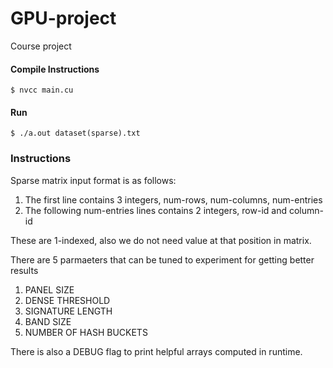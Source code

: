 # GPU-project
Course project

#### Compile Instructions
```console
$ nvcc main.cu
```

#### Run 
```consile
$ ./a.out dataset(sparse).txt 
```

### Instructions
Sparse matrix input format is as follows:
1. The first line contains 3 integers, num-rows, num-columns, num-entries
2. The following num-entries lines contains 2 integers, row-id and column-id

These are 1-indexed, also we do not need value at that position in matrix.

There are 5 parmaeters that can be tuned to experiment for getting better results
1. PANEL SIZE
2. DENSE THRESHOLD
3. SIGNATURE LENGTH
4. BAND SIZE
5. NUMBER OF HASH BUCKETS

There is also a DEBUG flag to print helpful arrays computed in runtime.
